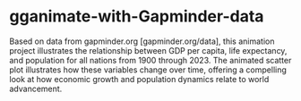 # gganimate-with-Gapminder-data
Based on data from gapminder.org [gapminder.org/data], this animation project illustrates the relationship between GDP per capita, life expectancy, and population for all nations from 1900 through 2023. The animated scatter plot illustrates how these variables change over time, offering a compelling look at how economic growth and population dynamics relate to world advancement.
